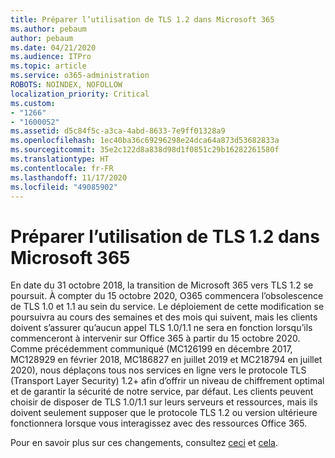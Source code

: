 ```yaml
---
title: Préparer l’utilisation de TLS 1.2 dans Microsoft 365
ms.author: pebaum
author: pebaum
ms.date: 04/21/2020
ms.audience: ITPro
ms.topic: article
ms.service: o365-administration
ROBOTS: NOINDEX, NOFOLLOW
localization_priority: Critical
ms.custom:
- "1266"
- "1600052"
ms.assetid: d5c84f5c-a3ca-4abd-8633-7e9ff01328a9
ms.openlocfilehash: 1ec40ba36c69296298e24dca64a873d53682833a
ms.sourcegitcommit: 35e2c122d8a838d98d1f0851c29b16282261580f
ms.translationtype: HT
ms.contentlocale: fr-FR
ms.lasthandoff: 11/17/2020
ms.locfileid: "49085902"
---
```

# <a name="prepare-for-use-of-tls-12-in-microsoft-365"></a>Préparer l’utilisation de TLS 1.2 dans Microsoft 365

En date du 31 octobre 2018, la transition de Microsoft 365 vers TLS 1.2 se poursuit. À compter du 15 octobre 2020, O365 commencera l’obsolescence de TLS 1.0 et 1.1 au sein du service. Le déploiement de cette modification se poursuivra au cours des semaines et des mois qui suivent, mais les clients doivent s’assurer qu’aucun appel TLS 1.0/1.1 ne sera en fonction lorsqu’ils commenceront à intervenir sur Office 365 à partir du 15 octobre 2020. Comme précédemment communiqué (MC126199 en décembre 2017, MC128929 en février 2018, MC186827 en juillet 2019 et MC218794 en juillet 2020), nous déplaçons tous nos services en ligne vers le protocole TLS (Transport Layer Security) 1.2+ afin d’offrir un niveau de chiffrement optimal et de garantir la sécurité de notre service, par défaut. Les clients peuvent choisir de disposer de TLS 1.0/1.1 sur leurs serveurs et ressources, mais ils doivent seulement supposer que le protocole TLS 1.2 ou version ultérieure fonctionnera lorsque vous interagissez avec des ressources Office 365.
  
Pour en savoir plus sur ces changements, consultez [ceci](https://docs.microsoft.com/microsoft-365/compliance/prepare-tls-1.2-in-office-365?view=o365-worldwide) et [cela](https://docs.microsoft.com/microsoft-365/compliance/tls-1.0-and-1.1-deprecation-for-office-365?view=o365-worldwide).

  